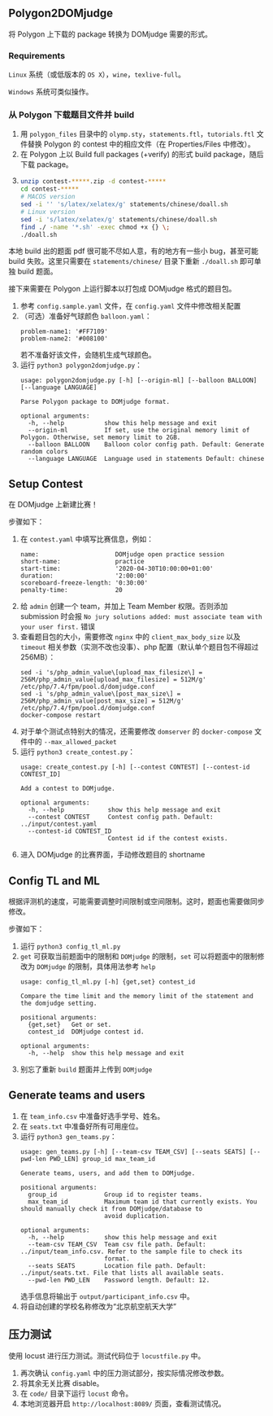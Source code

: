 ## Polygon2DOMjudge

将 Polygon 上下载的 package 转换为 DOMjudge 需要的形式。

### Requirements

`Linux` 系统（或低版本的 `OS X`），`wine`，`texlive-full`。

`Windows` 系统可类似操作。

### 从 Polygon 下载题目文件并 build

1. 用 `polygon_files` 目录中的 `olymp.sty`，`statements.ftl`，`tutorials.ftl` 文件替换 Polygon 的 contest 中的相应文件（在 Properties/Files 中修改）。
2. 在 Polygon 上以 Build full packages (+verify) 的形式 build package，随后下载 package。
3. ```sh
   unzip contest-*****.zip -d contest-*****
   cd contest-*****
   # MACOS version
   sed -i '' 's/latex/xelatex/g' statements/chinese/doall.sh
   # Linux version
   sed -i 's/latex/xelatex/g' statements/chinese/doall.sh
   find ./ -name '*.sh' -exec chmod +x {} \;
   ./doall.sh
   ```

本地 build 出的题面 pdf 很可能不尽如人意，有的地方有一些小 bug，甚至可能 build 失败。这里只需要在 `statements/chinese/` 目录下重新 `./doall.sh` 即可单独 build 题面。

接下来需要在 Polygon 上运行脚本以打包成 DOMjudge 格式的题目包。

1. 参考 `config.sample.yaml` 文件，在 `config.yaml` 文件中修改相关配置
2. （可选）准备好气球颜色 `balloon.yaml`：
   ```
   problem-name1: '#FF7109'
   problem-name2: '#008100'
   ```
   若不准备好该文件，会随机生成气球颜色。
3. 运行 `python3 polygon2domjudge.py`：
   ```
   usage: polygon2domjudge.py [-h] [--origin-ml] [--balloon BALLOON] [--language LANGUAGE]

   Parse Polygon package to DOMjudge format.
   
   optional arguments:
     -h, --help           show this help message and exit
     --origin-ml          If set, use the original memory limit of Polygon. Otherwise, set memory limit to 2GB.
     --balloon BALLOON    Balloon color config path. Default: Generate random colors
     --language LANGUAGE  Language used in statements Default: chinese
   ```

## Setup Contest

在 DOMjudge 上新建比赛！

步骤如下：

1. 在 `contest.yaml` 中填写比赛信息，例如：
   ```
   name:                     DOMjudge open practice session
   short-name:               practice
   start-time:               '2020-04-30T10:00:00+01:00'
   duration:                 '2:00:00'
   scoreboard-freeze-length: '0:30:00'
   penalty-time:             20
   ```
2. 给 `admin` 创建一个 team，并加上 Team Member 权限。否则添加 submission 时会报 `No jury solutions added: must associate team with your user first.` 错误 
3. 查看题目包的大小，需要修改 `nginx` 中的 `client_max_body_size` 以及 `timeout` 相关参数（实测不改也没事）、php 配置（默认单个题目包不得超过 256MB）：
   ```
   sed -i 's/php_admin_value\[upload_max_filesize\] = 256M/php_admin_value[upload_max_filesize] = 512M/g' /etc/php/7.4/fpm/pool.d/domjudge.conf 
   sed -i 's/php_admin_value\[post_max_size\] = 256M/php_admin_value[post_max_size] = 512M/g' /etc/php/7.4/fpm/pool.d/domjudge.conf
   docker-compose restart
   ```
4. 对于单个测试点特别大的情况，还需要修改 `domserver` 的 `docker-compose` 文件中的 `--max_allowed_packet`
5. 运行 `python3 create_contest.py`：
   ```
   usage: create_contest.py [-h] [--contest CONTEST] [--contest-id CONTEST_ID]

   Add a contest to DOMjudge.
   
   optional arguments:
     -h, --help            show this help message and exit
     --contest CONTEST     Contest config path. Default: ../input/contest.yaml
     --contest-id CONTEST_ID
                           Contest id if the contest exists.
   ```
6. 进入 DOMjudge 的比赛界面，手动修改题目的 shortname

## Config TL and ML

根据评测机的速度，可能需要调整时间限制或空间限制。这时，题面也需要做同步修改。

步骤如下：

1. 运行 `python3 config_tl_ml.py`
2. `get` 可获取当前题面中的限制和 `DOMjudge` 的限制，`set` 可以将题面中的限制修改为 `DOMjudge` 的限制，具体用法参考 `help`
   ```
   usage: config_tl_ml.py [-h] {get,set} contest_id

   Compare the time limit and the memory limit of the statement and the domjudge setting.
   
   positional arguments:
     {get,set}   Get or set.
     contest_id  DOMjudge contest id.
   
   optional arguments:
     -h, --help  show this help message and exit
   ```
3. 别忘了重新 `build` 题面并上传到 `DOMjudge`

## Generate teams and users

1. 在 `team_info.csv` 中准备好选手学号、姓名。
2. 在 `seats.txt` 中准备好所有可用座位。
3. 运行 `python3 gen_teams.py`：
   ```
   usage: gen_teams.py [-h] [--team-csv TEAM_CSV] [--seats SEATS] [--pwd-len PWD_LEN] group_id max_team_id

   Generate teams, users, and add them to DOMjudge.
   
   positional arguments:
     group_id             Group id to register teams.
     max_team_id          Maximum team id that currently exists. You should manually check it from DOMjudge/database to
                          avoid duplication.
   
   optional arguments:
     -h, --help           show this help message and exit
     --team-csv TEAM_CSV  Team csv file path. Default: ../input/team_info.csv. Refer to the sample file to check its
                          format.
     --seats SEATS        Location file path. Default: ../input/seats.txt. File that lists all available seats.
     --pwd-len PWD_LEN    Password length. Default: 12.
   ```
   选手信息将输出于 `output/participant_info.csv` 中。
4. 将自动创建的学校名称修改为“北京航空航天大学”

## 压力测试

使用 locust 进行压力测试。测试代码位于 `locustfile.py` 中。

1. 再次确认 `config.yaml` 中的压力测试部分，按实际情况修改参数。
2. 将其余无关比赛 disable。
3. 在 `code/` 目录下运行 `locust` 命令。
4. 本地浏览器开启 `http://localhost:8089/` 页面，查看测试情况。